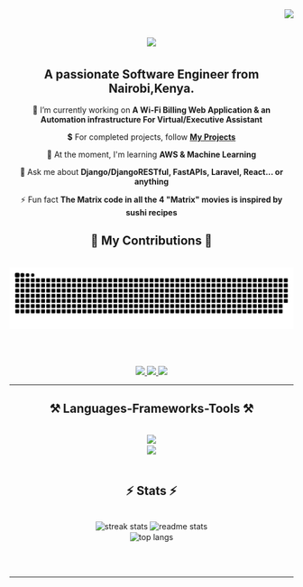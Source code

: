 <img align="right" src="https://visitor-badge.laobi.icu/badge?page_id=vicoduor.vicoduor" />

<h1 align="center">
    <img src="https://readme-typing-svg.herokuapp.com/?font=Righteous&size=35&center=true&vCenter=true&width=400&height=70&duration=4000&lines=Hi+There!+👋;+I'm+Victor+Oduor!;" />
</h1>

<h2 align="center">A passionate Software Engineer from Nairobi,Kenya. </h2>

<div align="center">
 
 🔭 I’m currently working on **A Wi-Fi Billing Web Application & an Automation infrastructure For Virtual/Executive Assistant**
 
 **$** For completed projects, follow **<a href="https://github.com/OviLab-sys?tab=repositories" >My Projects </a>**
  
 🌱 At the moment, I'm learning **AWS & Machine Learning** 

💬 Ask me about **Django/DjangoRESTful, FastAPIs, Laravel, React... or anything**

⚡ Fun fact **The Matrix code in all the 4 "Matrix" movies is inspired by sushi recipes**

 </div>
 <div align="center">
  <h2>🐍 My Contributions 🐍 </h2>
  <br>
  <img alt="snake eating my contributions" src="https://github.com/vicoduor/OviLab/blob/output/github-contribution-grid-snake-dark.svg" />
  
  <br/><br/>
</div>
 
<div align="center"> 
  <a href="mailto:victoroduorr@gmail.com">
    <img src="https://img.shields.io/badge/Gmail-333333?style=for-the-badge&logo=gmail&logoColor=red" />
  </a>
  <a href="https://www.linkedin.com/in/victor-oduor/" target="_blank">
    <img src="https://img.shields.io/badge/LinkedIn-0077B5?style=for-the-badge&logo=linkedin&logoColor=white" target="_blank" />
  </a>
  <a href="https://github.com/vicoduor" target="_blank">
     <img src="https://img.shields.io/badge/Portfolio-FF5722?style=for-the-badge&logo=todoist&logoColor=white" target="_blank"/> <!-- sqlite, safari, google-chrome are other good icon options -->
  </a>
</div>

 <hr/>
 
<h2 align="center">⚒️ Languages-Frameworks-Tools ⚒️ </h2>
<br/>
<div align="center">
    <img src="https://skillicons.dev/icons?i=linux,vscode,python,git,docker,django,fastapi,php,laravel"/><br/>
    <img src="https://skillicons.dev/icons?i=html,css,react,github,bootstrap,javascript,mysql,typescript,figma,tailwind,ubuntu"/>
</div>

<br/>

<h2 align="center">⚡ Stats ⚡</h2>
<br>
<div align=center>
  <img width=390 src="https://github-readme-streak-stats-salesp07.vercel.app/?user=OviLab-sys&count_private=true&theme=react&border_radius=10" alt="streak stats"/>
  <img width=390 src="https://github-readme-stats-salesp07.vercel.app/api?username=Ovilab-sys&count_private=true&show_icons=true&theme=react&rank_icon=github&border_radius=10" alt="readme stats" />
  <br/>
  <img width=325 align="center" src="https://github-readme-stats.vercel.app/api/top-langs/?username=OviLab-sys&hide=HTML&langs_count=8&layout=compact&theme=react&border_radius=10&size_weight=0.5&count_weight=0.5&exclude_repo=github-readme-stats" alt="top langs"  />
</div>

<br/><br/>

<hr/>

<br/>
<br/>
